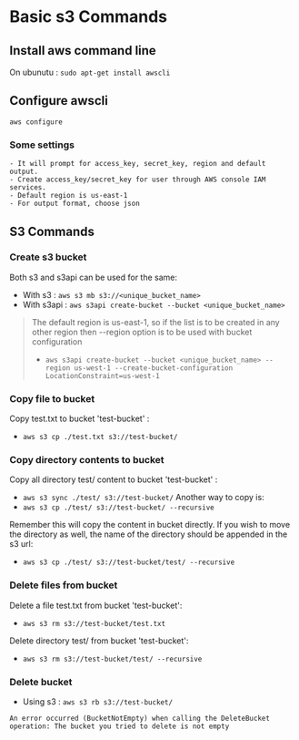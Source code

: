# Basic s3 Commands

## Install aws command line
On ubunutu : `sudo apt-get install awscli`

## Configure awscli
`aws configure`

### Some settings
    - It will prompt for access_key, secret_key, region and default output. 
    - Create access_key/secret_key for user through AWS console IAM services. 
    - Default region is us-east-1
    - For output format, choose json

## S3 Commands

### Create s3 bucket
Both s3 and s3api can be used for the same:
- With s3 : `aws s3 mb s3://<unique_bucket_name>`
- With s3api : `aws s3api create-bucket --bucket <unique_bucket_name>`

> The default region is us-east-1, so if the list is to be created in any other region then --region option is to be used with bucket configuration
>* `aws s3api create-bucket --bucket <unique_bucket_name> --region us-west-1 --create-bucket-configuration LocationConstraint=us-west-1`

### Copy file to bucket
Copy test.txt to bucket 'test-bucket' :
- `aws s3 cp ./test.txt s3://test-bucket/`

### Copy directory contents to bucket
Copy all directory test/ content to bucket 'test-bucket' :
- `aws s3 sync ./test/ s3://test-bucket/`
Another way to copy is:
- `aws s3 cp ./test/ s3://test-bucket/ --recursive`

Remember this will copy the content in bucket directly. If you wish to move the directory as well, the name of the directory should be appended in the s3 url:
- `aws s3 cp ./test/ s3://test-bucket/test/ --recursive`

### Delete files from bucket
Delete a file test.txt from bucket 'test-bucket':
- `aws s3 rm s3://test-bucket/test.txt`

Delete directory test/ from bucket 'test-bucket':
- `aws s3 rm s3://test-bucket/test/ --recursive`

### Delete bucket
- Using s3 : `aws s3 rb s3://test-bucket/`

``` Bucket can only be delete when it is empty. If you try to delete non-empty bucket, following error is received :
An error occurred (BucketNotEmpty) when calling the DeleteBucket operation: The bucket you tried to delete is not empty
```